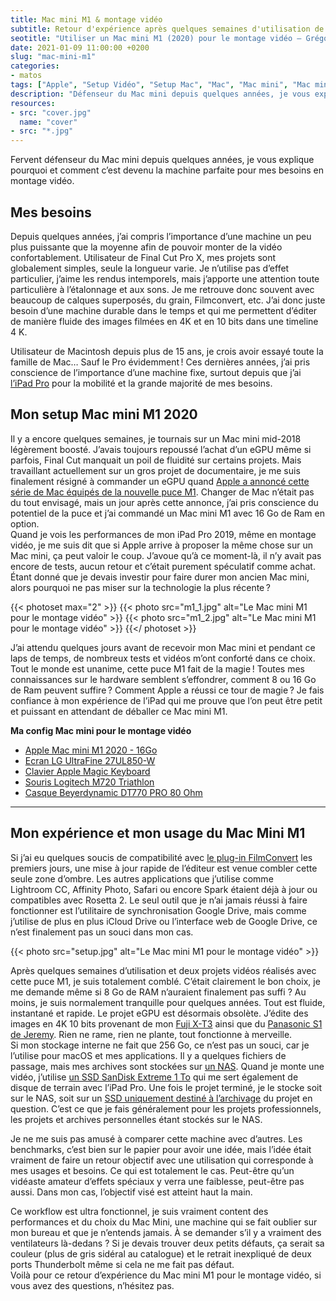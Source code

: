 ```yaml
---
title: Mac mini M1 & montage vidéo
subtitle: Retour d'expérience après quelques semaines d'utilisation de la puce magique !
seotitle: "Utiliser un Mac mini M1 (2020) pour le montage vidéo — Grégory Mignard"
date: 2021-01-09 11:00:00 +0200
slug: "mac-mini-m1"
categories:
- matos
tags: ["Apple", "Setup Vidéo", "Setup Mac", "Mac", "Mac mini", "Mac mini M1", "Montage vidéo", "Vidéaste", "Photographe", "Lightroom", "Photoshop", "Affinity", "FCPX", "Final Cut Pro X", "FilmConvert", "Montage"]
description: "Défenseur du Mac mini depuis quelques années, je vous explique pourquoi le Mac mini M1 (2020) est devenu la machine parfaite pour mes besoins en montage vidéo."
resources:
- src: "cover.jpg"
  name: "cover"
- src: "*.jpg"
---
```


Fervent défenseur du Mac mini depuis quelques années, je vous explique pourquoi et comment c’est devenu la machine parfaite pour mes besoins en montage vidéo.

## Mes besoins

Depuis quelques années, j’ai compris l’importance d’une machine un peu plus puissante que la moyenne afin de pouvoir monter de la vidéo confortablement. Utilisateur de Final Cut Pro X, mes projets sont globalement simples, seule la longueur varie. Je n’utilise pas d’effet particulier, j’aime les rendus intemporels, mais j’apporte une attention toute particulière à l’étalonnage et aux sons. Je me retrouve donc souvent avec beaucoup de calques superposés, du grain, Filmconvert, etc. J’ai donc juste besoin d’une machine durable dans le temps et qui me permettent d’éditer de manière fluide des images filmées en 4K et en 10 bits dans une timeline 4 K.

Utilisateur de Macintosh depuis plus de 15 ans, je crois avoir essayé toute la famille de Mac… Sauf le Pro évidemment ! Ces dernières années, j’ai pris conscience de l’importance d’une machine fixe, surtout depuis que j’ai [l’iPad Pro](https://gregorymignard.com/un-an-avec-ipad-pro/) pour la mobilité et la grande majorité de mes besoins.

## Mon setup Mac mini M1 2020

Il y a encore quelques semaines, je tournais sur un Mac mini mid-2018 légèrement boosté. J’avais toujours repoussé l’achat d’un eGPU même si parfois, Final Cut manquait un poil de fluidité sur certains projets. Mais travaillant actuellement sur un gros projet de documentaire, je me suis finalement résigné à commander un eGPU quand [Apple a annoncé cette série de Mac équipés de la nouvelle puce M1](https://www.apple.com/fr/newsroom/2020/11/apple-unleashes-m1/). Changer de Mac n’était pas du tout envisagé, mais un jour après cette annonce, j’ai pris conscience du potentiel de la puce et j’ai commandé un Mac mini M1 avec 16 Go de Ram en option.  
Quand je vois les performances de mon iPad Pro 2019, même en montage vidéo, je me suis dit que si Apple arrive à proposer la même chose sur un Mac mini, ça peut valoir le coup. J’avoue qu’à ce moment-là, il n’y avait pas encore de tests, aucun retour et c’était purement spéculatif comme achat. Étant donné que je devais investir pour faire durer mon ancien Mac mini, alors pourquoi ne pas miser sur la technologie la plus récente ?

{{< photoset max="2" >}}
  {{< photo src="m1_1.jpg" alt="Le Mac mini M1 pour le montage vidéo" >}}
  {{< photo src="m1_2.jpg" alt="Le Mac mini M1 pour le montage vidéo" >}}
{{</ photoset >}}

J’ai attendu quelques jours avant de recevoir mon Mac mini et pendant ce laps de temps, de nombreux tests et vidéos m’ont conforté dans ce choix. Tout le monde est unanime, cette puce M1 fait de la magie ! Toutes mes connaissances sur le hardware semblent s’effondrer, comment 8 ou 16 Go de Ram peuvent suffire ? Comment Apple a réussi ce tour de magie ? Je fais confiance à mon expérience de l’iPad qui me prouve que l’on peut être petit et puissant en attendant de déballer ce Mac mini M1.

**Ma config Mac mini pour le montage vidéo**

* [Apple Mac mini M1 2020 - 16Go](https://amzn.to/38rRdS5)
* [Ecran LG UltraFine 27UL850-W](https://amzn.to/3i0x6gP)
* [Clavier Apple Magic Keyboard](https://amzn.to/3npz4IE)
* [Souris Logitech M720 Triathlon](https://amzn.to/38nA4IX)
* [Casque Beyerdynamic DT770 PRO 80 Ohm](https://amzn.to/3s2Krd7)

***

## Mon expérience et mon usage du Mac Mini M1

Si j’ai eu quelques soucis de compatibilité avec [le plug-in FilmConvert](https://www.filmconvert.com/) les premiers jours, une mise à jour rapide de l’éditeur est venue combler cette seule zone d’ombre. Les autres applications que j’utilise comme Lightroom CC, Affinity Photo, Safari ou encore Spark étaient déjà à jour ou compatibles avec Rosetta 2. Le seul outil que je n’ai jamais réussi à faire fonctionner est l’utilitaire de synchronisation Google Drive, mais comme j’utilise de plus en plus iCloud Drive ou l’interface web de Google Drive, ce n’est finalement pas un souci dans mon cas.

{{< photo src="setup.jpg" alt="Le Mac mini M1 pour le montage vidéo" >}}

Après quelques semaines d’utilisation et deux projets vidéos réalisés avec cette puce M1, je suis totalement comblé. C’était clairement le bon choix, je me demande même si 8 Go de RAM n’auraient finalement pas suffi ? Au moins, je suis normalement tranquille pour quelques années. Tout est fluide, instantané et rapide. Le projet eGPU est désormais obsolète. J’édite des images en 4K 10 bits provenant de mon [Fuji X-T3](https://www.digit-photo.com/FUJI-X-T3-Boitier-Nu-Noir-rFUJIXT3BK.html?dpa_id=23) ainsi que du [Panasonic S1 de Jeremy](https://www.digit-photo.com/PANASONIC-Lumix-S1-Boitier-Nu-rPANASONICDCS1EK.html?dpa_id=23). Rien ne rame, rien ne plante, tout fonctionne à merveille.  
Si mon stockage interne ne fait que 256 Go, ce n’est pas un souci, car je l’utilise pour macOS et mes applications. Il y a quelques fichiers de passage, mais mes archives sont stockées sur [un NAS](https://amzn.to/2XlLeYr). Quand je monte une vidéo, j’utilise [un SSD SanDisk Extreme 1 To](https://amzn.to/3oqWvTt) qui me sert également de disque de terrain avec l’iPad Pro. Une fois le projet terminé, je le stocke soit sur le NAS, soit sur un [SSD uniquement destiné à l’archivage](https://amzn.to/2MKEZLT) du projet en question. C’est ce que je fais généralement pour les projets professionnels, les projets et archives personnelles étant stockés sur le NAS.

Je ne me suis pas amusé à comparer cette machine avec d’autres. Les benchmarks, c’est bien sur le papier pour avoir une idée, mais l’idée était vraiment de faire un retour objectif avec une utilisation qui corresponde à mes usages et besoins. Ce qui est totalement le cas. Peut-être qu’un vidéaste amateur d’effets spéciaux y verra une faiblesse, peut-être pas aussi. Dans mon cas, l’objectif visé est atteint haut la main.

Ce workflow est ultra fonctionnel, je suis vraiment content des performances et du choix du Mac Mini, une machine qui se fait oublier sur mon bureau et que je n’entends jamais. À se demander s’il y a vraiment des ventilateurs là-dedans ? Si je devais trouver deux petits défauts, ça serait sa couleur (plus de gris sidéral au catalogue) et le retrait inexpliqué de deux ports Thunderbolt même si cela ne me fait pas défaut.  
Voilà pour ce retour d’expérience du Mac mini M1 pour le montage vidéo, si vous avez des questions, n’hésitez pas.
